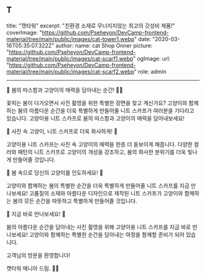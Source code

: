 ## T

title: "캣타워"
excerpt: "친환경 소재로 무너지지않는 최고의 갓성비 제품!"
coverImage: "https://github.com/Pseheyon/DevCamp-frontend-material/tree/main/public/images/cat-tower1.webp"
date: "2020-03-16T05:35:07.322Z"
author:
name: cat Shop Onner
picture: "https://github.com/Pseheyon/DevCamp-frontend-material/tree/main/public/images/cat-scarf1.webp"
ogImage:
url: "https://github.com/Pseheyon/DevCamp-frontend-material/tree/main/public/images/cat-scarf2.webp"
role: admin

---

🌸 봄의 따스함과 고양이의 매력을 담아내는 순간! 🌸🐾

꽃피는 봄이 다가오면서 사진 촬영을 위한 특별한 장면을 찾고 계신가요? 고양이와 함께하는 봄의 아름다운 순간을 더욱 특별하게 만들어줄 니트 스카프가 여러분을 기다리고 있습니다. 고양이용 니트 스카프로 봄의 따스함과 고양이의 매력을 담아내보세요!

📸 사진 속 고양이, 니트 스카프로 더욱 화사하게! 🧣

고양이용 니트 스카프는 사진 속 고양이의 매력을 한층 더 돋보이게 해줍니다. 다양한 컬러와 패턴의 니트 스카프로 고양이의 개성을 강조하고, 봄의 화사한 분위기를 더욱 빛나게 만들어줄 것입니다.

🌼 봄 속으로 당신의 고양이를 인도하세요! 🌺

고양이와 함께하는 봄의 특별한 순간을 더욱 특별하게 만들어줄 니트 스카프를 지금 만나보세요! 고품질의 소재와 아름다운 디자인으로 제작된 니트 스카프가 고양이와 함께하는 봄의 모든 순간을 따뜻하고 특별하게 만들어줄 것입니다.

🛒 지금 바로 만나보세요! 🌟

봄의 아름다운 순간을 담아내는 사진 촬영을 위해 고양이용 니트 스카프를 지금 바로 만나보세요! 고양이와 함께하는 특별한 순간을 담아내는 여정을 함께할 준비가 되어 있습니다.

고객님의 방문을 환영합니다!

캣타워 매니아 드림. 🐾✨
